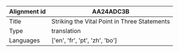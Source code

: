 |Alignment id | AA24ADC3B
| --- | --- 
|Title | Striking the Vital Point in Three Statements 
|Type | translation
|Languages | ['en', 'fr', 'pt', 'zh', 'bo']